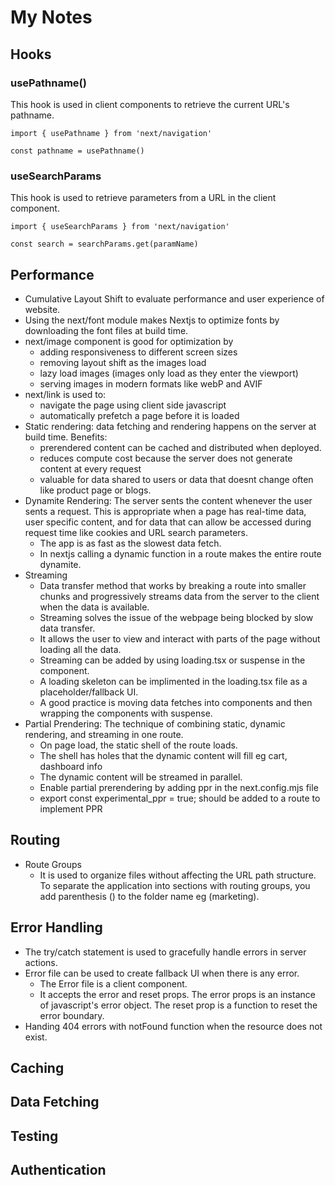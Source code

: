 # My Notes

## Hooks

### usePathname()
This hook is used in client components to retrieve the current URL's pathname. 
```
import { usePathname } from 'next/navigation'

const pathname = usePathname()
```

### useSearchParams
This hook is used to retrieve parameters from a URL in the client component. 
```
import { useSearchParams } from 'next/navigation'

const search = searchParams.get(paramName)
```


## Performance 

- Cumulative Layout Shift to evaluate performance and user experience of website.
- Using the next/font module makes Nextjs to optimize fonts by downloading the font files at build time.
- next/image component is good for optimization by
    - adding responsiveness to different screen sizes
    - removing layout shift as the images load
    - lazy load images (images only load as they enter the viewport)
    - serving images in modern formats like webP and AVIF
- next/link is used to:
    - navigate the page using client side javascript
    - automatically prefetch a page before it is loaded
- Static rendering: data fetching and rendering happens on the server at build time. Benefits:
    - prerendered content can be cached and distributed when deployed.
    - reduces compute cost because the server does not generate content at every request
    - valuable for data shared to users or data that doesnt change often like product page or blogs.
- Dynamite Rendering: The server sents the content whenever the user sents a request. This is appropriate when a page has real-time data, user specific content, and for data that can allow be accessed during request time like cookies and URL search parameters.
    - The app is as fast as the slowest data fetch.
    - In nextjs calling a dynamic function in a route makes the entire route dynamite.
- Streaming
    - Data transfer method that works by breaking a route into smaller chunks and progressively streams data from the server to the client when the data is available.
    - Streaming solves the issue of the webpage being blocked by slow data transfer.
    - It allows the user to view and interact with parts of the page without loading all the data.
    - Streaming can be added by using loading.tsx or suspense in the component.
    - A loading skeleton can be implimented in the loading.tsx file as a placeholder/fallback UI.
    - A good practice is moving data fetches into components and then wrapping the components with suspense.
- Partial Prendering: The technique of combining static, dynamic rendering, and streaming in one route.
    - On page load, the static shell of the route loads.
    - The shell has holes that the dynamic content will fill eg cart, dashboard info
    - The dynamic content will be streamed in parallel.
    - Enable partial prerendering by adding ppr in the next.config.mjs file
    - export const experimental_ppr = true; should be added to a route to implement PPR

## Routing
- Route Groups
    - It is used to organize files without affecting the URL path structure. To separate the application into sections with routing groups, you add parenthesis () to the folder name eg (marketing).


## Error Handling
- The try/catch statement is used to gracefully handle errors in server actions. 
- Error file can be used to create fallback UI when there is any error.
    - The Error file is a client component.
    - It accepts the error and reset props. The error props is an instance of javascript's error object. The reset prop is a function to reset the error boundary. 
- Handing 404 errors with notFound function when the resource does not exist.



## Caching 


## Data Fetching 


## Testing


## Authentication
